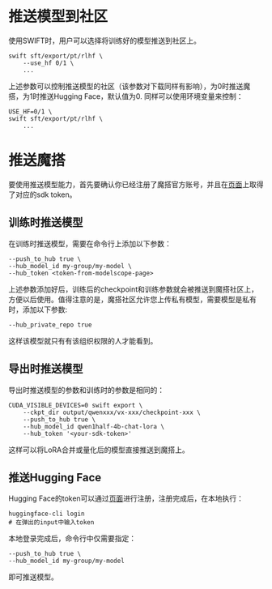 
# 推送模型到社区

使用SWIFT时，用户可以选择将训练好的模型推送到社区上。

```shell
swift sft/export/pt/rlhf \
    --use_hf 0/1 \
    ...
```

上述参数可以控制推送模型的社区（该参数对下载同样有影响），为0时推送魔搭，为1时推送Hugging Face，默认值为0. 同样可以使用环境变量来控制：
```shell
USE_HF=0/1 \
swift sft/export/pt/rlhf \
    ...
```

# 推送魔搭
要使用推送模型能力，首先要确认你已经注册了魔搭官方账号，并且在[页面](https://www.modelscope.cn/my/myaccesstoken)上取得了对应的sdk token。

## 训练时推送模型

在训练时推送模型，需要在命令行上添加以下参数：
```shell
--push_to_hub true \
--hub_model_id my-group/my-model \
--hub_token <token-from-modelscope-page>
```

上述参数添加好后，训练后的checkpoint和训练参数就会被推送到魔搭社区上，方便以后使用。值得注意的是，魔搭社区允许您上传私有模型，需要模型是私有时，添加以下参数:

```shell
--hub_private_repo true
```

这样该模型就只有有该组织权限的人才能看到。

## 导出时推送模型

导出时推送模型的参数和训练时的参数是相同的：
```shell
CUDA_VISIBLE_DEVICES=0 swift export \
    --ckpt_dir output/qwenxxx/vx-xxx/checkpoint-xxx \
    --push_to_hub true \
    --hub_model_id qwen1half-4b-chat-lora \
    --hub_token '<your-sdk-token>'
```

这样可以将LoRA合并或量化后的模型直接推送到魔搭上。

## 推送Hugging Face

Hugging Face的token可以通过[页面](https://huggingface.co/settings/tokens)进行注册，注册完成后，在本地执行：
```shell
huggingface-cli login
# 在弹出的input中输入token
```

本地登录完成后，命令行中仅需要指定：
```shell
--push_to_hub true \
--hub_model_id my-group/my-model
```
即可推送模型。
